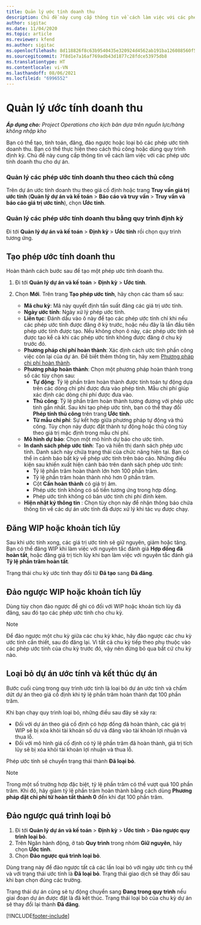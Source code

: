 ```yaml
---
title: Quản lý ước tính doanh thu
description: Chủ đề này cung cấp thông tin về cách làm việc với các phép ước tính doanh thu cho dự án.
author: sigitac
ms.date: 11/04/2020
ms.topic: article
ms.reviewer: kfend
ms.author: sigitac
ms.openlocfilehash: 8d118826f8c63b9540435e320924d4562ab191ba126088560f5def1c1ff0b908
ms.sourcegitcommit: 7f8d1e7a16af769adb43d1877c28fdce53975db8
ms.translationtype: HT
ms.contentlocale: vi-VN
ms.lasthandoff: 08/06/2021
ms.locfileid: "6996552"
---
```

# <a name="manage-revenue-estimates"></a>Quản lý ước tính doanh thu

_**Áp dụng cho:** Project Operations cho kịch bản dựa trên nguồn lực/hàng không nhập kho_

Bạn có thể tạo, tính toán, đăng, đảo ngược hoặc loại bỏ các phép ước tính doanh thu. Bạn có thể thực hiện theo cách thủ công hoặc dùng quy trình định kỳ. Chủ đề này cung cấp thông tin về cách làm việc với các phép ước tính doanh thu cho dự án.

### <a name="manage-revenue-estimates-manually"></a>Quản lý các phép ước tính doanh thu theo cách thủ công

Trên dự án ước tính doanh thu theo giá cố định hoặc trang **Truy vấn giá trị ước tính** (**Quản lý dự án và kế toán** > **Báo cáo và truy vấn** > **Truy vấn và báo cáo giá trị ước tính**), chọn **Ước tính**.

### <a name="manage-revenue-estimates-using-a-periodic-process"></a>Quản lý các phép ước tính doanh thu bằng quy trình định kỳ

Đi tới **Quản lý dự án và kế toán** > **Định kỳ** > **Ước tính** rồi chọn quy trình tương ứng.

## <a name="create-a-revenue-estimate"></a>Tạo phép ước tính doanh thu

Hoàn thành cách bước sau để tạo một phép ước tính doanh thu. 

1. Đi tới **Quản lý dự án và kế toán** > **Định kỳ** > **Ước tính**.
2. Chọn **Mới**. Trên trang **Tạo phép ước tính**, hãy chọn các tham số sau:

   - **Mã chu kỳ**: Mã này quyết định tần suất đăng các giá trị ước tính.
   - **Ngày ước tính**: Ngày xử lý phép ước tính.
   - **Liên tục**: Đánh dấu vào ô này để tạo các phép ước tính chỉ khi nếu các phép ước tính được đăng ở kỳ trước, hoặc nếu đây là lần đầu tiên phép ước tính được tạo. Nếu không chọn ô này, các phép ước tính sẽ được tạo kể cả khi các phép ước tính không được đăng ở chu kỳ trước đó.
   - **Phương pháp chi phí hoàn thành**: Xác định cách ước tính phần công việc còn lại của dự án. Để biết thêm thông tin, hãy xem [Phương pháp chi phí hoàn thành](cost-complete-methods.md).
   - **Phương pháp hoàn thành**: Chọn một phương pháp hoàn thành trong số các tùy chọn sau:
     - **Tự động**: Tỷ lệ phần trăm hoàn thành được tính toán tự động dựa trên các dòng chi phí được đưa vào phép tính. Mẫu chi phí giúp xác định các dòng chi phí được đưa vào.
     - **Thủ công**: Tỷ lệ phần trăm hoàn thành tương đương với phép ước tính gần nhất. Sau khi tạo phép ước tính, bạn có thể thay đổi **Phép tính thủ công** trên trang **Ước tính**.
     - **Từ mẫu chi phí**: Sự kết hợp giữa phương pháp tự động và thủ công. Tùy chọn này được đặt thành tự động hoặc thủ công tùy theo giá trị mặc định trong mẫu chi phí.
   - **Mô hình dự báo**: Chọn một mô hình dự báo cho ước tính.
   - **In danh sách phép ước tính**: Tạo và hiển thị danh sách phép ước tính. Danh sách này chứa trạng thái của chức năng hiện tại. Bạn có thể in cảnh báo bất kỳ về phép ước tính trên báo cáo. Những điều kiện sau khiến xuất hiện cảnh báo trên danh sách phép ước tính:
     - Tỷ lệ phần trăm hoàn thành lớn hơn 100 phần trăm.
     - Tỷ lệ phần trăm hoàn thành nhỏ hơn 0 phần trăm.
     - Cột **Cần hoàn thành** có giá trị âm.
     - Phép ước tính không có số tiền tương ứng trong hợp đồng.
     - Phép ước tính không có bản ước tính chi phí đính kèm.
   - **Hiện nhật ký thông tin** : Chọn tùy chọn này để nhận thông báo chứa thông tin về các dự án ước tính đã được xử lý khi tác vụ được chạy.


## <a name="post-wip-or-accruals"></a>Đăng WIP hoặc khoản tích lũy

Sau khi ước tính xong, các giá trị ước tính sẽ giữ nguyên, giảm hoặc tăng. Bạn có thể đăng WIP khi làm việc với nguyên tắc đánh giá **Hợp đồng đã hoàn tất**, hoặc đăng giá trị tích lũy khi bạn làm việc với nguyên tắc đánh giá **Tỷ lệ phần trăm hoàn tất**.
  
Trạng thái chu kỳ ước tính thay đổi từ **Đã tạo** sang **Đã đăng**.

## <a name="reverse-wip-or-accruals"></a>Đảo ngược WIP hoặc khoản tích lũy

Dùng tùy chọn đảo ngược để ghi có đối với WIP hoặc khoản tích lũy đã đăng, sau đó tạo các phép ước tính cho chu kỳ.

> [!NOTE]
> Để đảo ngược một chu kỳ giữa các chu kỳ khác, hãy đảo ngược các chu kỳ ước tính cần thiết, sau đó đăng lại. Vì tất cả chu kỳ tiếp theo phụ thuộc vào các phép ước tính của chu kỳ trước đó, vậy nên đừng bỏ qua bất cứ chu kỳ nào.

## <a name="eliminate-the-estimate-project-and-finish-the-project"></a>Loại bỏ dự án ước tính và kết thúc dự án

Bước cuối cùng trong quy trình ước tính là loại bỏ dự án ước tính và chấm dứt dự án theo giá cố định khi tỷ lệ phần trăm hoàn thành đạt 100 phần trăm.

Khi bạn chạy quy trình loại bỏ, những điều sau đây sẽ xảy ra:

- Đối với dự án theo giá cố định có hợp đồng đã hoàn thành, các giá trị WIP sẽ bị xóa khỏi tài khoản số dư và đăng vào tài khoản lợi nhuận và thua lỗ.
- Đối với mô hình giá cố định có tỷ lệ phần trăm đã hoàn thành, giá trị tích lũy sẽ bị xóa khỏi tài khoản lợi nhuận và thua lỗ.

Phép ước tính sẽ chuyển trạng thái thành **Đã loại bỏ**.

> [!NOTE]
> Trong một số trường hợp đặc biệt, tỷ lệ phần trăm có thể vượt quá 100 phần trăm. Khi đó, hãy giảm tỷ lệ phần trăm hoàn thành bằng cách dùng **Phương pháp đặt chi phí từ hoàn tất thành 0** đến khi đạt 100 phần trăm.

## <a name="reverse-elimination"></a>Đảo ngược quá trình loại bỏ

1. Đi tới **Quản lý dự án và kế toán** > **Định kỳ** > **Ước tính** > **Đảo ngược quy trình loại bỏ**. 
2. Trên Ngăn hành động, ở tab **Quy trình** trong nhóm **Giữ nguyên**, hãy chọn **Ước tính**. 
3. Chọn **Đảo ngược quá trình loại bỏ**.

Dùng trang này để đảo ngược tất cả các lần loại bỏ với ngày ước tính cụ thể và với trạng thái ước tính là **Đã loại bỏ**. Trạng thái giao dịch sẽ thay đổi sau khi bạn chọn đúng các trường.

Trạng thái dự án cũng sẽ tự động chuyển sang **Đang trong quy trình** nếu giai đoạn dự án được đặt là đã kết thúc. Trạng thái loại bỏ của chu kỳ dự án sẽ thay đổi lại thành **Đã đăng**.


[!INCLUDE[footer-include](../includes/footer-banner.md)]